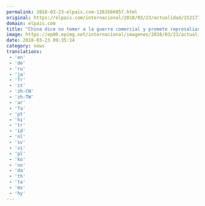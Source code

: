 ```yaml
---
permalink: 2018-03-23-elpais.com-1263566957.html
original: https://elpais.com/internacional/2018/03/23/actualidad/1521779805_121528.html#?ref=rss&format=simple&link=link
domain: elpais.com
title: "China dice no temer a la guerra comercial y promete represalias"
image: https://ep00.epimg.net/internacional/imagenes/2018/03/23/actualidad/1521779805_121528_1521780237_rrss_normal.jpg
date: 2018-03-23 09:35:14
category: news
translations: 
 - 'en'
 - 'de'
 - 'ru'
 - 'ja'
 - 'fr'
 - 'it'
 - 'zh-CN'
 - 'zh-TW'
 - 'ar'
 - 'fa'
 - 'pt'
 - 'hi'
 - 'tr'
 - 'id'
 - 'nl'
 - 'sv'
 - 'vi'
 - 'pl'
 - 'ko'
 - 'no'
 - 'da'
 - 'th'
 - 'ta'
 - 'ms'
 - 'hy'
---
```


